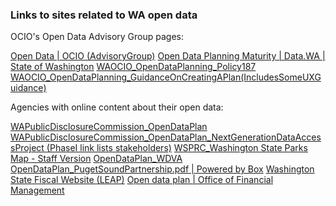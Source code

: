 ### Links to sites related to WA open data

OCIO's Open Data Advisory Group pages:

[Open Data | OCIO (AdvisoryGroup)](https://ocio.wa.gov/boards-and-committees/open-data-0)
[Open Data Planning Maturity | Data.WA | State of Washington](https://data.wa.gov/dataset/Open-Data-Planning-Maturity/5r58-ib3h)
[WAOCIO_OpenDataPlanning_Policy187](https://ocio.wa.gov/policy/open-data-planning)
[WAOCIO_OpenDataPlanning_GuidanceOnCreatingAPlan(IncludesSomeUXGuidance)](https://ocio.wa.gov/initiatives/open-data/guidance-agency-open-data-plans)


Agencies with online content about their open data:

[WAPublicDisclosureCommission_OpenDataPlan](https://gitlab.com/wapdc/OpenData-Program/wikis/home)
[WAPublicDisclosureCommission_OpenDataPlan_NextGenerationDataAccessProject (PhaseI link lists stakeholders)](https://www.pdc.wa.gov/engage/next-generation-data-access-project)
[WSPRC_Washington State Parks Map - Staff Version](https://wa-stateparks.maps.arcgis.com/home/webmap/viewer.html?webmap=5ae6ee17e6124a17854c715d995dc55b)
[OpenDataPlan_WDVA](http://www.dva.wa.gov/node/259)
[OpenDataPlan_PugetSoundPartnership.pdf | Powered by Box]()
[Washington State Fiscal Website (LEAP)](https://pspwa.app.box.com/v/OpenDataPlan)
[Open data plan | Office of Financial Management](https://ofm.wa.gov/about/about-our-website/open-data-plan)


